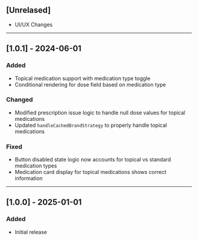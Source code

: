 [//]: # (More Devoloper friendly changelog)

## [Unrelased]

- UI/UX Changes
---

## [1.0.1] - 2024-06-01
### Added
- Topical medication support with medication type toggle
- Conditional rendering for dose field based on medication type

### Changed
- Modified prescription issue logic to handle null dose values for topical medications
- Updated `handleCachedBrandStrategy` to properly handle topical medications

### Fixed
- Button disabled state logic now accounts for topical vs standard medication types
- Medication card display for topical medications shows correct information

---

## [1.0.0] - 2025-01-01
### Added
- Initial release